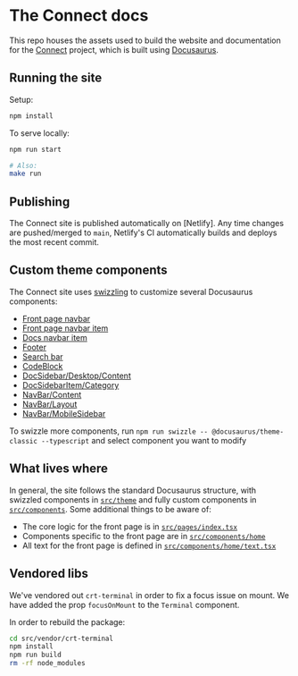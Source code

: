 # The Connect docs

This repo houses the assets used to build the website and documentation for the [Connect] project, which is built using [Docusaurus].

## Running the site

Setup:

```sh
npm install
```

To serve locally:

```sh
npm run start

# Also:
make run
```

## Publishing

The Connect site is published automatically on [Netlify]. Any time changes are pushed/merged to `main`, Netlify's CI automatically builds and deploys the most recent commit.

## Custom theme components

The Connect site uses [swizzling] to customize several Docusaurus components:

- [Front page navbar](./src/theme/HomeNavbar)
- [Front page navbar item](./src/theme/HomeNavbarItem)
- [Docs navbar item](./src/theme/NavbarItem)
- [Footer](./src/theme/Footer)
- [Search bar](./src/theme/SearchBar.tsx)
- [CodeBlock](./src/theme/CodeBlock)
- [DocSidebar/Desktop/Content](./src/theme/DocSidebar/Desktop/Content)
- [DocSidebarItem/Category](./src/theme/DocSidebarItem)
- [NavBar/Content](./src/theme/NavBar/Content)
- [NavBar/Layout](./src/theme/NavBar/Layout)
- [NavBar/MobileSidebar](./src/theme/NavBar/MobileSidebar)

To swizzle more components, run `npm run swizzle -- @docusaurus/theme-classic --typescript` and select component you want to modify

## What lives where

In general, the site follows the standard Docusaurus structure, with swizzled components in [`src/theme`](./src/theme) and fully custom components in [`src/components`](./src/components). Some additional things to be aware of:

- The core logic for the front page is in [`src/pages/index.tsx`](./src/pages/index.tsx)
- Components specific to the front page are in [`src/components/home`](./src/components/home)
- All text for the front page is defined in [`src/components/home/text.tsx`](./src/components/home/text.tsx)

[connect]: https://connect.build
[docusaurus]: https://docusaurus.io
[eslint]: https://eslint.org
[vercel]: https://vercel.com
[swizzling]: https://docusaurus.io/docs/swizzling

## Vendored libs

We've vendored out `crt-terminal` in order to fix a focus issue on mount. We have added the prop `focusOnMount` to the `Terminal` component.

In order to rebuild the package:

```bash
cd src/vendor/crt-terminal
npm install
npm run build
rm -rf node_modules
```
